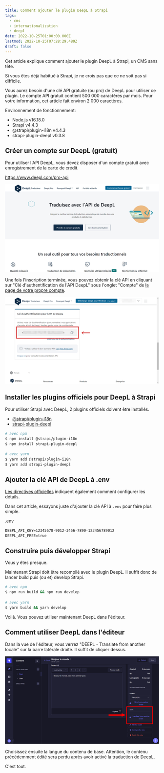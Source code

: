 ```yaml
---
title: Comment ajouter le plugin DeepL à Strapi
tags:
  - cms
  - internationalization
  - deepl
date: 2022-10-25T01:00:00.000Z
lastmod: 2022-10-25T07:28:29.489Z
draft: false
---
```


Cet article explique comment ajouter le plugin DeepL à Strapi, un CMS sans tête.

Si vous êtes déjà habitué à Strapi, je ne crois pas que ce ne soit pas si difficile.

Vous aurez besoin d'une clé API gratuite (ou pro) de DeepL pour utiliser ce plugin. Le compte API gratuit contient 500 000 caractères par mois. Pour votre information, cet article fait environ 2 000 caractères.

Environnement de fonctionnement:

- Node.js v16.18.0
- Strapi v4.4.3
- @strapi/plugin-i18n v4.4.3
- strapi-plugin-deepl v0.3.8

## Créer un compte sur DeepL (gratuit)

Pour utiliser l'API DeepL, vous devez disposer d'un compte gratuit avec enregistrement de la carte de crédit.

https://www.deepl.com/pro-api

![DeepL Page d'accueil de l'API](../../../images/deepl01.fr.png "DeepL Page d'accueil de l'API &copy;DeepL")

Une fois l'inscription terminée, vous pouvez obtenir la clé API en cliquant sur "Clé d'authentification de l'API DeepL" sous l'onglet "Compte" de [la page de votre propre compte](https://www.deepl.com/account/summary).

![La page de compte](../../../images/deepl02.fr.png "La page de compte de DeepL &copy;DeepL")

## Installer les plugins officiels pour DeepL à Strapi

Pour utiliser Strapi avec DeepL, 2 plugins officiels doivent être installés.

- [@strapi/plugin-i18n](https://www.npmjs.com/package/@strapi/plugin-i18n)
- [strapi-plugin-deepl](https://market.strapi.io/plugins/strapi-plugin-deepl)

```bash
# avec npm
$ npm install @strapi/plugin-i18n
$ npm install strapi-plugin-deepl

# avec yarn
$ yarn add @strapi/plugin-i18n
$ yarn add strapi-plugin-deepl
```

## Ajouter la clé API de DeepL à .env

[Les directives officielles](https://market.strapi.io/plugins/strapi-plugin-deepl) indiquent également comment configurer les détails.

Dans cet article, essayons juste d'ajouter la clé API à `.env` pour faire plus simple.

<div class="filename">.env</div>

```md
DEEPL_API_KEY=12345678-9012-3456-7890-123456789012
DEEPL_API_FREE=true
```

## Construire puis développer Strapi

Vous y êtes presque.

Maintenant Strapi doit être recompilé avec le plugin DeepL. Il suffit donc de lancer build puis (ou et) develop Strapi.

```bash
# avec npm
$ npm run build && npm run develop

# avec yarn
$ yarn build && yarn develop
```

Voilà. Vous pouvez utiliser maintenant DeepL dans l'éditeur.

## Comment utiliser DeepL dans l'éditeur

Dans la vue de l'éditeur, vous verrez "DEEPL - Translate from another locale" sur la barre latérale droite. Il suffit de cliquer dessus.

![Strapi Éditeur vue](../../../images/strapi03.png "&copy;Strapi")

Choisissez ensuite la langue du contenu de base. Attention, le contenu précédemment édité sera perdu après avoir activé la traduction de DeepL.

C'est tout.
